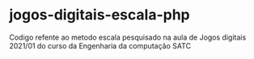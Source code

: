 # jogos-digitais-escala-php

Codigo refente ao metodo escala pesquisado na aula de Jogos digitais 2021/01 do curso da Engenharia da computação SATC
